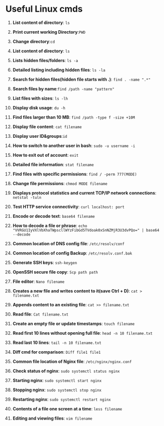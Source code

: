 # Useful Linux cmds



1. **List content of directory**: `ls`

2. **Print current working Directory**:`PWD`

3. **Change directory**:`cd` 

4. **List content of directory**: `ls`

5. **Lists hidden files/folders**: `ls -a`

6. **Detailed listing including hidden files**: `ls -la`

7. **Search for hidden files(hidden file starts with .)**: `find . -name ".*"`

8. **Search files by name**:`find /path -name "pattern"`

9. **List files with sizes**: `ls -lh`

10. **Display disk usage**: `du -h`

11. **Find files larger than 10 MB**:  `find /path -type f -size +10M`

12. **Display file content**: `cat filename `

13. **Display user ID&groups**:` id `

14. **How to switch to another user in bash**: `sudo -u username -i`

15. **How to exit out of account**: `exit` 

16. **Detailed file information**: `stat filename `

17. **Find files with specific permissions**: `find / -perm 777(MODE)`

18. **Change file permissions**: `chmod MODE filename` 

19. **Displays protocol statistics and current TCP/IP network connections**: `netstat -tuln`

20. **Test HTTP service connectivity**: `curl localhost: port`

21. **Encode or decode text**: `base64 filename`

22. **How to decode a file or phrase**: `echo "VVRGU1IyVXlVbXhaTWpscllWYzFibGd5TVdoak0xSnNZMjR3U3dvPQo=" | base64 --decode`

23. **Common location of DNS config file**:  `/etc/resolv/conf`

24. **Common location of config Backup**: `/etc/resolv.conf.bak`

25. **Generate SSH keys**: `ssh-keygen`

26. **OpenSSH secure file copy**: `Scp path path`

27. **File editor**: `Nano filename `

28. **Creates a new file and writes content to it(save Ctrl + D)**: `cat > filename.txt`

29. **Appends content to an existing file**: `cat >> filename.txt`

30. **Read file**: `Cat filename.txt`

31. **Create an empty file or update timestamps**: `touch filename`

32. **Read first 10 lines without opening full file**: `head -n 10 filename.txt`

33. **Read last 10 lines**: `tail -n 10 filename.txt`

34. **Diff cmd for comparison**: `Diff file1 file1`

35. **Common file location of Nginx file**: `/etc/nginx/nginx.conf`

36. **Check status of nginx**: `sudo systemctl status nginx`

37. **Starting nginx**: `sudo systemctl start nginx`

38. **Stopping nginx**: `sudo systemctl stop nginx`

39. **Restarting nginx**: `sudo systemctl restart nginx`

40. **Contents of a file one screen at a time**: `less filename` 

41. **Editing and viewing files**: `vim filename `
